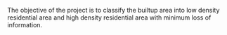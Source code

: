 The objective of the project is to classify the builtup area into low density residential area and high density residential area with minimum loss of information.
